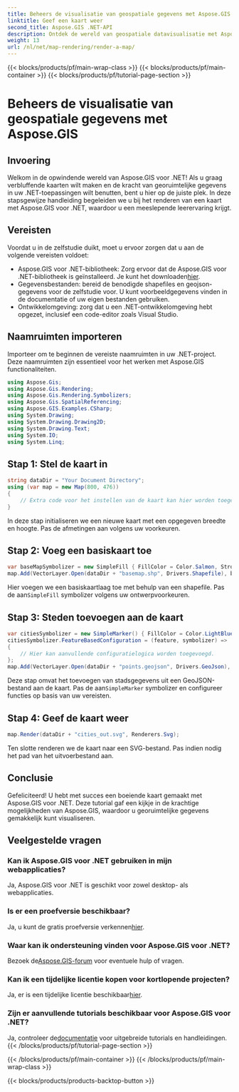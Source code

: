 ```yaml
---
title: Beheers de visualisatie van geospatiale gegevens met Aspose.GIS
linktitle: Geef een kaart weer
second_title: Aspose.GIS .NET-API
description: Ontdek de wereld van geospatiale datavisualisatie met Aspose.GIS voor .NET. Maak moeiteloos verbluffende kaarten. Download nu! #Aspose #GIS
weight: 13
url: /nl/net/map-rendering/render-a-map/
---
```


{{< blocks/products/pf/main-wrap-class >}}
{{< blocks/products/pf/main-container >}}
{{< blocks/products/pf/tutorial-page-section >}}

# Beheers de visualisatie van geospatiale gegevens met Aspose.GIS

## Invoering
Welkom in de opwindende wereld van Aspose.GIS voor .NET! Als u graag verbluffende kaarten wilt maken en de kracht van georuimtelijke gegevens in uw .NET-toepassingen wilt benutten, bent u hier op de juiste plek. In deze stapsgewijze handleiding begeleiden we u bij het renderen van een kaart met Aspose.GIS voor .NET, waardoor u een meeslepende leerervaring krijgt.
## Vereisten
Voordat u in de zelfstudie duikt, moet u ervoor zorgen dat u aan de volgende vereisten voldoet:
-  Aspose.GIS voor .NET-bibliotheek: Zorg ervoor dat de Aspose.GIS voor .NET-bibliotheek is geïnstalleerd. Je kunt het downloaden[hier](https://releases.aspose.com/gis/net/).
- Gegevensbestanden: bereid de benodigde shapefiles en geojson-gegevens voor de zelfstudie voor. U kunt voorbeeldgegevens vinden in de documentatie of uw eigen bestanden gebruiken.
- Ontwikkelomgeving: zorg dat u een .NET-ontwikkelomgeving hebt opgezet, inclusief een code-editor zoals Visual Studio.
## Naamruimten importeren
Importeer om te beginnen de vereiste naamruimten in uw .NET-project. Deze naamruimten zijn essentieel voor het werken met Aspose.GIS functionaliteiten.
```csharp
using Aspose.Gis;
using Aspose.Gis.Rendering;
using Aspose.Gis.Rendering.Symbolizers;
using Aspose.Gis.SpatialReferencing;
using Aspose.GIS.Examples.CSharp;
using System.Drawing;
using System.Drawing.Drawing2D;
using System.Drawing.Text;
using System.IO;
using System.Linq;
```
## Stap 1: Stel de kaart in
```csharp
string dataDir = "Your Document Directory";
using (var map = new Map(800, 476))
{
    // Extra code voor het instellen van de kaart kan hier worden toegevoegd.
}
```
In deze stap initialiseren we een nieuwe kaart met een opgegeven breedte en hoogte. Pas de afmetingen aan volgens uw voorkeuren.
## Stap 2: Voeg een basiskaart toe
```csharp
var baseMapSymbolizer = new SimpleFill { FillColor = Color.Salmon, StrokeWidth = 0.75 };
map.Add(VectorLayer.Open(dataDir + "basemap.shp", Drivers.Shapefile), baseMapSymbolizer);
```
 Hier voegen we een basiskaartlaag toe met behulp van een shapefile. Pas de aan`SimpleFill` symbolizer volgens uw ontwerpvoorkeuren.
## Stap 3: Steden toevoegen aan de kaart
```csharp
var citiesSymbolizer = new SimpleMarker() { FillColor = Color.LightBlue };
citiesSymbolizer.FeatureBasedConfiguration = (feature, symbolizer) =>
{
    // Hier kan aanvullende configuratielogica worden toegevoegd.
};
map.Add(VectorLayer.Open(dataDir + "points.geojson", Drivers.GeoJson), citiesSymbolizer);
```
 Deze stap omvat het toevoegen van stadsgegevens uit een GeoJSON-bestand aan de kaart. Pas de aan`SimpleMarker` symbolizer en configureer functies op basis van uw vereisten.
## Stap 4: Geef de kaart weer
```csharp
map.Render(dataDir + "cities_out.svg", Renderers.Svg);
```
Ten slotte renderen we de kaart naar een SVG-bestand. Pas indien nodig het pad van het uitvoerbestand aan.
## Conclusie
Gefeliciteerd! U hebt met succes een boeiende kaart gemaakt met Aspose.GIS voor .NET. Deze tutorial gaf een kijkje in de krachtige mogelijkheden van Aspose.GIS, waardoor u georuimtelijke gegevens gemakkelijk kunt visualiseren.
## Veelgestelde vragen
### Kan ik Aspose.GIS voor .NET gebruiken in mijn webapplicaties?
Ja, Aspose.GIS voor .NET is geschikt voor zowel desktop- als webapplicaties.
### Is er een proefversie beschikbaar?
Ja, u kunt de gratis proefversie verkennen[hier](https://releases.aspose.com/).
### Waar kan ik ondersteuning vinden voor Aspose.GIS voor .NET?
 Bezoek de[Aspose.GIS-forum](https://forum.aspose.com/c/gis/33) voor eventuele hulp of vragen.
### Kan ik een tijdelijke licentie kopen voor kortlopende projecten?
 Ja, er is een tijdelijke licentie beschikbaar[hier](https://purchase.aspose.com/temporary-license/).
### Zijn er aanvullende tutorials beschikbaar voor Aspose.GIS voor .NET?
 Ja, controleer de[documentatie](https://reference.aspose.com/gis/net/) voor uitgebreide tutorials en handleidingen.
{{< /blocks/products/pf/tutorial-page-section >}}

{{< /blocks/products/pf/main-container >}}
{{< /blocks/products/pf/main-wrap-class >}}

{{< blocks/products/products-backtop-button >}}
